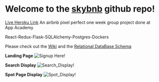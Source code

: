 # **Welcome to the [skybnb](https://skybnb-app.herokuapp.com/) github repo!**

[Live Heroku Link](https://skybnb-app.herokuapp.com/)
An airbnb pixel perfect one week group project done at App Academy

React-Redux-Flask-SQLAlchemy-Postgres-Dockers

Please check out the [Wiki](https://github.com/V3RS/skybnb/wiki) and the [Relational DataBase Schema](https://github.com/V3RS/skybnb/wiki/Database-Schema)

**Landing Page**
![Signup Here!](https://drive.google.com/uc?export=view&id=1XouyoMXV91qeeLFZelDTSUQVG_CYesxN)

**Search Display**
![Search_Display!](https://drive.google.com/uc?export=view&id=1ngScEXkIoJyo4jLOzSUZmXRoXtWrTx7Q)

**Spot Page Display**
![Spot_Display!](https://drive.google.com/file/d/1VLDIvY70dp3fgN67dBHMKqfIXgx4P9yQ/)

